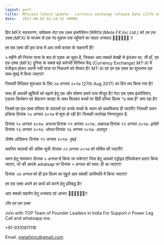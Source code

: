 ```yaml
---
layout: post
title:  Mfxcoin latest update - currency exchange release date (27th aug 2017)
date:   2017-08-02 01:24:32 +0000
---
```



​प्रिय *MFX* सदस्यगण,
सर्वप्रथम *मेटा एफ एक्स इंकॉर्परेशन लिमिटेड (Meta FX Inc Ltd.)* को *एम एफ एक्स (MFX)* के माध्यम से एक नए मुक़ाम तक पहुँचाने का सादर धन्यवाद 🙏🏻🙏🏻🙏🏻 !!

एम एफ एक्स की इस यात्रा में आप सभी बराबर के सहभागी हैं!!

५ महीने की निरंतर यात्रा के बाद वो पड़ाव आ चुका है, जिसका आप सबको बेसब्री से इंतज़ार था; जी हाँ, एम एफ एक्स (MFX) दुनिया के सबसे बड़े करेन्सी विनिमय केंद्र (Currency Exchange) *MT-Xi* में पंजीकृत होकर अपनी नयी यात्रा पर निकलने को तैय्यार है!! MT-Xi एवं एम एफ एक्स का शुभारम्भ एक साथ मुंबई में किया जाएगा!!

जिसकी विधिवत शुरुआत के लिए २७ अगस्त २०१७ (27th Aug 2017) का दिन तय किया गया है!!

साथ ही आपकी ख़ुशियों को बढ़ाने हेतु एक और घोषणा हमारे पास मौजूद है!! मेटा एफ एक्स इंकॉर्परेशन, एडलव क्रियेशन एवं सेफ़रान क्राफ़्ट के साथ मिलकर बच्चों पर हिंदी फ़ीचर फ़िल्म "७ साथ हैं" बना रहा है!!

जिसमें एम एफ एक्स परिवार के सदस्यों एवं उनके बच्चों के चयन को प्राथमिकता दी जाएगी!! जिसकी चयन प्रक्रिया दिनांक १० अगस्त २०१७ से शुरू हो रही है!! जिसकी रूपरेखा निम्नानूसार है:

दिनांक १० अगस्त २०१७: *बनारस*
दिनांक ११ अगस्त २०१७: *लखनऊ*
दिनांक १२ अगस्त २०१७: *झाँसी*
दिनांक १३ अगस्त २०१७: *भोपाल*
दिनांक १६ अगस्त २०१७: *उदयपुर*

*विशेष ऑडिशन:*
दिनांक १९ अगस्त २०१७: *मुंबई*

चयनित सदस्यों की अंतिम सूची *दिनांक २२ अगस्त २०१७* को घोषित की जाएगी!!

चयन हेतु नामांकन *दिनांक ५ अगस्त* से किया जा सकेगा!! जिस हेतु आपको एंड्रोइड ऐप्लिकेशन प्रदान किया जाएगा, जो की आपके whatsap पर दिनांक ५ अगस्त को स्वत: ही आ जाएगा!!

दिनांक *२७ अगस्त* को ही इस फ़िल्म का मुहूर्त आप सबकी उपस्थिति में किया जाएगा!!

एम एफ एक्स अपने हर कार्य को करने हेतु प्रतिबद्ध है!!

आप सबको सहयोग हेतु धन्यवाद एवं आभार 🙏🏻🙏🏻🙏🏻!!

*टीम एम एफ एक्स*

Join with TOP Team of Founder Leaders in India For Support n Power Leg Call and whatsapp me.

+91-9310811116

Email. metafxinc@gmail.com
